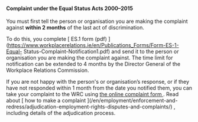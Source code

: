 ####  Complaint under the Equal Status Acts 2000–2015

You must first tell the person or organisation you are making the complaint
against **within 2 months** of the last act of discrimination.

To do this, you complete [ ES.1 form (pdf)
](https://www.workplacerelations.ie/en/Publications_Forms/Form-ES-1-Equal-
Status-Complaint-Notification1.pdf) and send it to the person or organisation
you are making the complaint against. The time limit for notification can be
extended to 4 months by the Director General of the Workplace Relations
Commission.

If you are not happy with the person's or organisation’s response, or if they
have not responded within 1 month from the date you notified them, you can
take your complaint to the WRC using [ the online complaint form
](https://www.workplacerelations.ie/en/complaints_disputes/refer_a_dispute_make_a_complaint/)
. Read about [ how to make a complaint ](/en/employment/enforcement-and-
redress/adjudication-employment-rights-disputes-and-complaints/) , including
details of the adjudication process.
